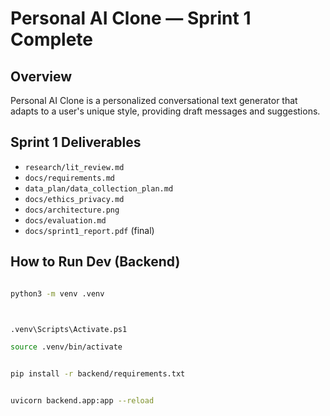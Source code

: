 # Personal AI Clone — Sprint 1 Complete

## Overview
Personal AI Clone is a personalized conversational text generator that adapts to a user's unique style, providing draft messages and suggestions.

## Sprint 1 Deliverables
- `research/lit_review.md`
- `docs/requirements.md`
- `data_plan/data_collection_plan.md`
- `docs/ethics_privacy.md`
- `docs/architecture.png`
- `docs/evaluation.md`
- `docs/sprint1_report.pdf` (final)

## How to Run Dev (Backend)
```bash

python3 -m venv .venv



.venv\Scripts\Activate.ps1

source .venv/bin/activate


pip install -r backend/requirements.txt


uvicorn backend.app:app --reload

